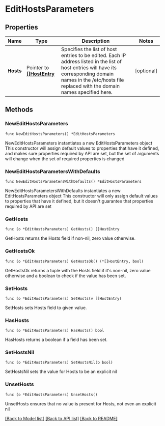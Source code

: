 # EditHostsParameters

## Properties

Name | Type | Description | Notes
------------ | ------------- | ------------- | -------------
**Hosts** | Pointer to [**[]HostEntry**](HostEntry.md) | Specifies the list of host entries to be edited. Each IP address listed in the list of host entries will have its corresponding domain names in the /etc/hosts file replaced with the domain names specified here. | [optional] 

## Methods

### NewEditHostsParameters

`func NewEditHostsParameters() *EditHostsParameters`

NewEditHostsParameters instantiates a new EditHostsParameters object
This constructor will assign default values to properties that have it defined,
and makes sure properties required by API are set, but the set of arguments
will change when the set of required properties is changed

### NewEditHostsParametersWithDefaults

`func NewEditHostsParametersWithDefaults() *EditHostsParameters`

NewEditHostsParametersWithDefaults instantiates a new EditHostsParameters object
This constructor will only assign default values to properties that have it defined,
but it doesn't guarantee that properties required by API are set

### GetHosts

`func (o *EditHostsParameters) GetHosts() []HostEntry`

GetHosts returns the Hosts field if non-nil, zero value otherwise.

### GetHostsOk

`func (o *EditHostsParameters) GetHostsOk() (*[]HostEntry, bool)`

GetHostsOk returns a tuple with the Hosts field if it's non-nil, zero value otherwise
and a boolean to check if the value has been set.

### SetHosts

`func (o *EditHostsParameters) SetHosts(v []HostEntry)`

SetHosts sets Hosts field to given value.

### HasHosts

`func (o *EditHostsParameters) HasHosts() bool`

HasHosts returns a boolean if a field has been set.

### SetHostsNil

`func (o *EditHostsParameters) SetHostsNil(b bool)`

 SetHostsNil sets the value for Hosts to be an explicit nil

### UnsetHosts
`func (o *EditHostsParameters) UnsetHosts()`

UnsetHosts ensures that no value is present for Hosts, not even an explicit nil

[[Back to Model list]](../README.md#documentation-for-models) [[Back to API list]](../README.md#documentation-for-api-endpoints) [[Back to README]](../README.md)



